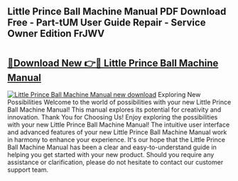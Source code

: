 ## Little Prince Ball Machine Manual PDF Download Free - Part-tUM User Guide Repair - Service Owner Edition FrJWV

# <h2><a href="http://bc50001.oget.top/?id=Little+Prince+Ball+Machine+Manual">🔗Download New 👉🔴 Little Prince Ball Machine Manual</a></h2>

[![Little Prince Ball Machine Manual new download](https://i.imgur.com/5g1atiW.png)](http://bc50001.oget.top/?id=Little+Prince+Ball+Machine+Manual)
Exploring New Possibilities Welcome to the world of possibilities with your new Little Prince Ball Machine Manual! This manual explores its potential for creativity and innovation. Thank You for Choosing Us! Enjoy exploring the possibilities with your new Little Prince Ball Machine Manual! The intuitive user interface and advanced features of your new Little Prince Ball Machine Manual work in harmony to enhance your experience. It's our hope that the Little Prince Ball Machine Manual has been a clear and easy-to-understand guide in helping you get started with your new product. Should you require any assistance or clarification, please do not hesitate to contact our customer support team.
